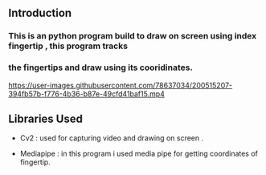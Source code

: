 ## Introduction

### This is an python program build to draw on screen using index fingertip , this program tracks 
### the fingertips and draw using its cooridinates.

https://user-images.githubusercontent.com/78637034/200515207-394fb57b-f776-4b36-b87e-49cfd41baf15.mp4


## Libraries Used

- Cv2 : used for capturing video and drawing on screen .

- Mediapipe : in this program i used media pipe for getting coordinates of fingertip.


              



